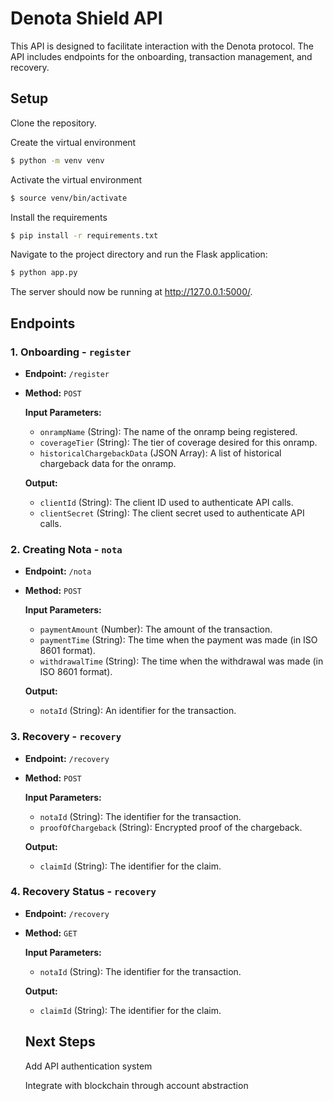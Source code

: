 # Denota Shield API
This API is designed to facilitate interaction with the Denota protocol. The API includes endpoints for the onboarding, transaction management, and recovery.

## Setup
Clone the repository.

Create the virtual environment
```bash
$ python -m venv venv
```

Activate the virtual environment
```bash
$ source venv/bin/activate
```

Install the requirements
```bash
$ pip install -r requirements.txt
```

Navigate to the project directory and run the Flask application:

```bash
$ python app.py
```

The server should now be running at http://127.0.0.1:5000/. 

## Endpoints

### 1. Onboarding - `register`

- **Endpoint:** `/register`
- **Method:** `POST`

  **Input Parameters:**
  
  - `onrampName` (String): The name of the onramp being registered.
  - `coverageTier` (String): The tier of coverage desired for this onramp.
  - `historicalChargebackData` (JSON Array): A list of historical chargeback data for the onramp.

  **Output:**
  
  - `clientId` (String): The client ID used to authenticate API calls.
  - `clientSecret` (String): The client secret used to authenticate API calls.

### 2. Creating Nota - `nota`

- **Endpoint:** `/nota`
- **Method:** `POST`

  **Input Parameters:**
  
  - `paymentAmount` (Number): The amount of the transaction.
  - `paymentTime` (String): The time when the payment was made (in ISO 8601 format).
  - `withdrawalTime` (String): The time when the withdrawal was made (in ISO 8601 format).

  **Output:**
  
  - `notaId` (String): An identifier for the transaction.


### 3. Recovery - `recovery`

- **Endpoint:** `/recovery`
- **Method:** `POST`

  **Input Parameters:**
  
  - `notaId` (String): The identifier for the transaction.
  - `proofOfChargeback` (String): Encrypted proof of the chargeback.

  **Output:**
  
  - `claimId` (String): The identifier for the claim.

### 4. Recovery Status - `recovery`

- **Endpoint:** `/recovery`
- **Method:** `GET`

  **Input Parameters:**
  
  - `notaId` (String): The identifier for the transaction.

  **Output:**
  
  - `claimId` (String): The identifier for the claim.

  ## Next Steps
  Add API authentication system
  
  Integrate with blockchain through account abstraction
